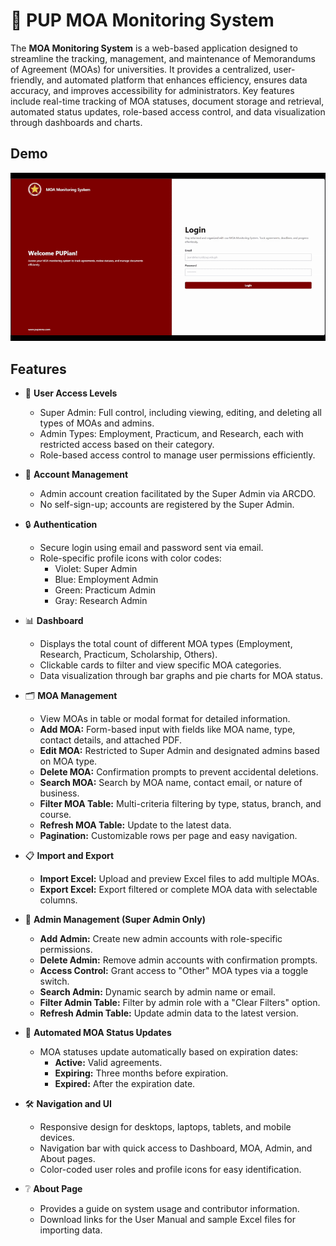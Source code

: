 # 📄 PUP MOA Monitoring System
The **MOA Monitoring System** is a web-based application designed to streamline the tracking, management, and maintenance of Memorandums of Agreement (MOAs) for universities. It provides a centralized, user-friendly, and automated platform that enhances efficiency, ensures data accuracy, and improves accessibility for administrators. Key features include real-time tracking of MOA statuses, document storage and retrieval, automated status updates, role-based access control, and data visualization through dashboards and charts.

## Demo
![Preview of the PUP MOA Monitoring System](/docs/preview.gif)

## Features

- 👤 **User Access Levels**
  - Super Admin: Full control, including viewing, editing, and deleting all types of MOAs and admins.
  - Admin Types: Employment, Practicum, and Research, each with restricted access based on their category.
  - Role-based access control to manage user permissions efficiently.

- 👥 **Account Management**
  - Admin account creation facilitated by the Super Admin via ARCDO.
  - No self-sign-up; accounts are registered by the Super Admin.

- 🔒 **Authentication**
  - Secure login using email and password sent via email.
  - Role-specific profile icons with color codes:
    - Violet: Super Admin
    - Blue: Employment Admin
    - Green: Practicum Admin
    - Gray: Research Admin

- 📊 **Dashboard**
  - Displays the total count of different MOA types (Employment, Research, Practicum, Scholarship, Others).
  - Clickable cards to filter and view specific MOA categories.
  - Data visualization through bar graphs and pie charts for MOA status.

- 🗂️ **MOA Management**
  - View MOAs in table or modal format for detailed information.
  - **Add MOA:** Form-based input with fields like MOA name, type, contact details, and attached PDF.
  - **Edit MOA:** Restricted to Super Admin and designated admins based on MOA type.
  - **Delete MOA:** Confirmation prompts to prevent accidental deletions.
  - **Search MOA:** Search by MOA name, contact email, or nature of business.
  - **Filter MOA Table:** Multi-criteria filtering by type, status, branch, and course.
  - **Refresh MOA Table:** Update to the latest data.
  - **Pagination:** Customizable rows per page and easy navigation.

- 📋 **Import and Export**
  - **Import Excel:** Upload and preview Excel files to add multiple MOAs.
  - **Export Excel:** Export filtered or complete MOA data with selectable columns.

- 👤 **Admin Management (Super Admin Only)**
  - **Add Admin:** Create new admin accounts with role-specific permissions.
  - **Delete Admin:** Remove admin accounts with confirmation prompts.
  - **Access Control:** Grant access to "Other" MOA types via a toggle switch.
  - **Search Admin:** Dynamic search by admin name or email.
  - **Filter Admin Table:** Filter by admin role with a "Clear Filters" option.
  - **Refresh Admin Table:** Update admin data to the latest version.

- 📅 **Automated MOA Status Updates**
  - MOA statuses update automatically based on expiration dates:
    - **Active:** Valid agreements.
    - **Expiring:** Three months before expiration.
    - **Expired:** After the expiration date.

- 🛠️ **Navigation and UI**
  - Responsive design for desktops, laptops, tablets, and mobile devices.
  - Navigation bar with quick access to Dashboard, MOA, Admin, and About pages.
  - Color-coded user roles and profile icons for easy identification.

- ❔ **About Page**
  - Provides a guide on system usage and contributor information.
  - Download links for the User Manual and sample Excel files for importing data.